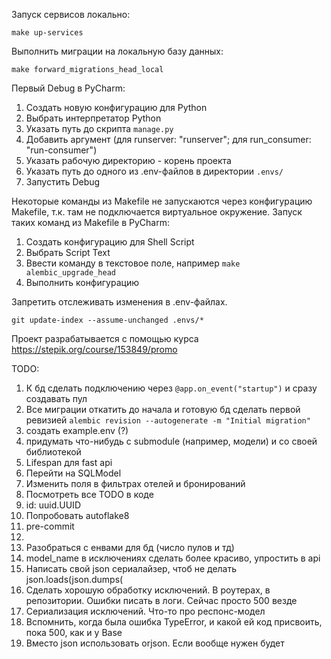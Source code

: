 Запуск сервисов локально:

`make up-services`

Выполнить миграции на локальную базу данных:

`make forward_migrations_head_local`

Первый Debug в PyCharm:
1. Создать новую конфигурацию для Python
2. Выбрать интерпретатор Python
3. Указать путь до скрипта `manage.py`
4. Добавить аргумент (для runserver: "runserver"; для run_consumer: "run-consumer")
5. Указать рабочую директорию - корень проекта
6. Указать путь до одного из .env-файлов в директории `.envs/`
7. Запустить Debug

Некоторые команды из Makefile не запускаются через конфигурацию Makefile, т.к. там не подключается виртуальное окружение.
Запуск таких команд из Makefile в PyCharm:
1. Создать конфигурацию для Shell Script
2. Выбрать Script Text
3. Ввести команду в текстовое поле, например `make alembic_upgrade_head`
4. Выполнить конфигурацию

Запретить отслеживать изменения в .env-файлах. 

`git update-index --assume-unchanged .envs/*`

Проект разрабатывается с помощью курса https://stepik.org/course/153849/promo

TODO:
1) К бд сделать подключению через `@app.on_event("startup")` и сразу создавать пул
2) Все миграции откатить до начала и готовую бд сделать первой ревизией
`alembic revision --autogenerate -m "Initial migration"`
3) создать example.env (?)
4) придумать что-нибудь с submodule (например, модели) и со своей библиотекой
5) Lifespan для fast api
6) Перейти на SQLModel
7) Изменить поля в фильтрах отелей и бронирований
8) Посмотреть все TODO в коде
9) id: uuid.UUID
10) Попробовать autoflake8
11) pre-commit
12) 
13) Разобраться с енвами для бд (число пулов и тд)
14) model_name в исключениях сделать более красиво, упростить в api
15) Написать свой json сериалайзер, чтоб не делать json.loads(json.dumps(
16) Сделать хорошую обработку исключений. В роутерах, в репозитории. Ошибки писать в логи. Сейчас просто 500 везде
17) Сериализация исключений. Что-то про респонс-модел
18) Вспомнить, когда была ошибка TypeError, и какой ей код присвоить, пока 500, как и у Base
19) Вместо json использовать orjson. Если вообще нужен будет